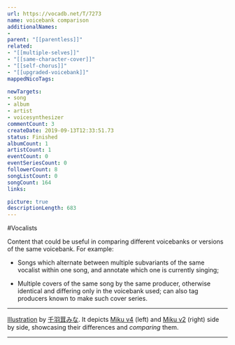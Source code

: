 ```yaml
---
url: https://vocadb.net/T/7273
name: voicebank comparison
additionalNames: 
- 
parent: "[[parentless]]"
related:
- "[[multiple-selves]]"
- "[[same-character-cover]]"
- "[[self-chorus]]"
- "[[upgraded-voicebank]]"
mappedNicoTags:

newTargets:
- song
- album
- artist
- voicesynthesizer
commentCount: 3
createDate: 2019-09-13T12:33:51.73
status: Finished
albumCount: 1
artistCount: 1
eventCount: 0
eventSeriesCount: 0
followerCount: 8
songListCount: 0
songCount: 164
links: 

picture: true
descriptionLength: 683
---
```


#Vocalists

Content that could be useful in comparing different voicebanks or versions of the same voicebank. For example:

  * Songs which alternate between multiple subvariants of the same vocalist within one song, and annotate which one is currently singing;

  * Multiple covers of the same song by the same producer, otherwise identical and differing only in the voicebank used; can also tag producers known to make such cover series.

---
[Illustration](https://piapro.jp/t/HF3y) by [千羽茸みな](https://vocadb.net/Ar/81864). It depicts [Miku v4](https://vocadb.net/Ar/41322) (left) and [Miku v2](https://vocadb.net/Ar/1) (right) side by side, showcasing their differences and *comparing* them.

---

